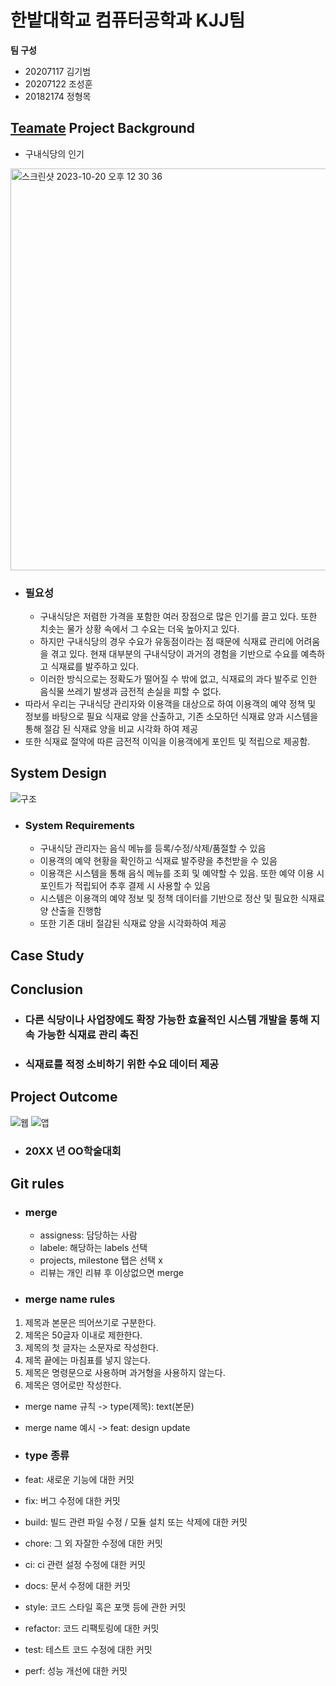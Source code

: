 # 한밭대학교 컴퓨터공학과 KJJ팀

**팀 구성**

- 20207117 김기범
- 20207122 조성훈
- 20182174 정형목

## <u>Teamate</u> Project Background
- 구내식당의 인기
<img width="643" alt="스크린샷 2023-10-20 오후 12 30 36" src="https://github.com/HBNU-SWUNIV/come-capstone23-kjj/assets/101088024/abfeed3e-71a0-4329-846e-a209f56de9f1">

- ### 필요성
  - 구내식당은 저렴한 가격을 포함한 여러 장점으로 많은 인기를 끌고 있다. 또한 치솟는 물가 상황 속에서 그 수요는 더욱 높아지고 있다.
  - 하지만 구내식당의 경우 수요가 유동점이라는 점 때문에 식재료 관리에 어려움을 겪고 있다. 현재 대부분의 구내식당이 과거의 경험을 기반으로 수요를 예측하고 식재료를 발주하고 있다.
  - 이러한 방식으로는 정확도가 떨어질 수 밖에 없고, 식재료의 과다 발주로 인한 음식물 쓰레기 발생과 금전적 손실을 피할 수 없다.
- 따라서 우리는 구내식당 관리자와 이용객을 대상으로 하여 이용객의 예약 정책 및 정보를 바탕으로 필요 식재료 양을 산출하고, 기존 소모하던 식재료 양과 시스템을 통해 절감 된 식재료 양을 비교 시각화 하여 제공
- 또한 식재료 절약에 따른 금전적 이익을 이용객에게 포인트 및 적립으로 제공함.

## System Design
![구조](https://github.com/HBNU-SWUNIV/come-capstone23-kjj/assets/101088024/05447f68-622b-419c-a9e8-3d1a944d4026)

- ### System Requirements

  - 구내식당 관리자는 음식 메뉴를 등록/수정/삭제/품절할 수 있음
  - 이용객의 예약 현황을 확인하고 식재료 발주량을 추천받을 수 있음
  - 이용객은 시스템을 통해 음식 메뉴를 조회 및 예약할 수 있음. 또한 예약 이용 시 포인트가 적립되어 추후 결제 시 사용할 수 있음
  - 시스템은 이용객의 예약 정보 및 정책 데이터를 기반으로 정산 및 필요한 식재료 양 산출을 진행함
  - 또한 기존 대비 절감된 식재료 양을 시각화하여 제공

## Case Study

## Conclusion

- ### 다른 식당이나 사업장에도 확장 가능한 효율적인 시스템 개발을 통해 지속 가능한 식재료 관리 촉진
- ### 식재료를 적정 소비하기 위한 수요 데이터 제공

## Project Outcome
![웹](https://github.com/HBNU-SWUNIV/come-capstone23-kjj/assets/101088024/d075023f-7849-4151-b649-2c4b2cb482b7)
![앱](https://github.com/HBNU-SWUNIV/come-capstone23-kjj/assets/101088024/e0198d1d-7319-4845-96ca-968e896b1a49)

- ### 20XX 년 OO학술대회

## Git rules

- ### merge

  - assigness: 담당하는 사람
  - labele: 해당하는 labels 선택
  - projects, milestone 탭은 선택 x
  - 리뷰는 개인 리뷰 후 이상없으면 merge

- ### merge name rules

1.  제목과 본문은 띄어쓰기로 구분한다.
2.  제목은 50글자 이내로 제한한다.
3.  제목의 첫 글자는 소문자로 작성한다.
4.  제목 끝에는 마침표를 넣지 않는다.
5.  제목은 명령문으로 사용하며 과거형을 사용하지 않는다.
6.  제목은 영어로만 작성한다.

- merge name 규칙 -> type(제목): text(본문)
- merge name 예시 -> feat: design update

- ### type 종류
- feat: 새로운 기능에 대한 커밋
- fix: 버그 수정에 대한 커밋
- build: 빌드 관련 파일 수정 / 모듈 설치 또는 삭제에 대한 커밋
- chore: 그 외 자잘한 수정에 대한 커밋
- ci: ci 관련 설정 수정에 대한 커밋
- docs: 문서 수정에 대한 커밋
- style: 코드 스타일 혹은 포맷 등에 관한 커밋
- refactor: 코드 리팩토링에 대한 커밋
- test: 테스트 코드 수정에 대한 커밋
- perf: 성능 개선에 대한 커밋
